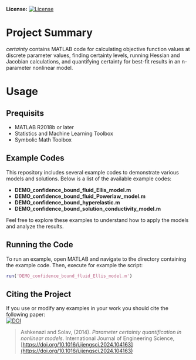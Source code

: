 **License:** [![License](https://img.shields.io/badge/License-GNU_AGPLv3-orange.svg)](https://github.com/SolavLab/certainty/blob/main/LICENSE.md)

# Project Summary <a name="Summary"></a>
*certainty* contains MATLAB code for calculating objective function values at discrete parameter values, finding certainty levels, running Hessian and Jacobian calculations, and quantifying certainty for best-fit results in an n-parameter nonlinear model.

# Usage <a name="Usage"></a>

## Prequisits
- MATLAB R2018b or later
- Statistics and Machine Learning Toolbox
- Symbolic Math Toolbox

## Example Codes

This repository includes several example codes to demonstrate various models and solutions. Below is a list of the available example codes:

- **DEMO_confidence_bound_fluid_Ellis_model.m**
- **DEMO_confidence_bound_fluid_Powerlaw_model.m**
- **DEMO_confidence_bound_hyperelastic.m**
- **DEMO_confidence_bound_solution_conductivity_model.m**

Feel free to explore these examples to understand how to apply the models and analyze the results.

## Running the Code
To run an example, open MATLAB and navigate to the directory containing the example code. Then, execute for example the script:

```matlab
run('DEMO_confidence_bound_fluid_Ellis_model.m')
```

## Citing the Project <a name="Cite"></a>
If you use or modify any examples in your work you should cite the following paper:  
[![DOI](https://img.shields.io/badge/Int.J.Eng.Sci.-10.1016/j.ijengsci.2024.104163-green.svg?logo=bookstack&logoColor=white)](https://doi.org/10.1016/j.ijengsci.2024.104163)    


> Ashkenazi and Solav, (2014). _Parameter certainty quantification in nonlinear models_. International Journal of Engineering Science, [https://doi.org/10.1016/j.ijengsci.2024.104163](https://doi.org/10.1016/j.ijengsci.2024.104163)

